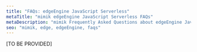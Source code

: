```yaml
---
title: "FAQs: edgeEngine JavaScript Serverless"
metaTitle: "mimik edgeEngine JavaScript Serverless FAQs"
metaDescription: "mimik Frequently Asked Questions about edgeEngine JavaScript Serverless"
seo: "mimik, edge, edgeEngine, faqs"
---
```


[TO BE PROVIDED]
